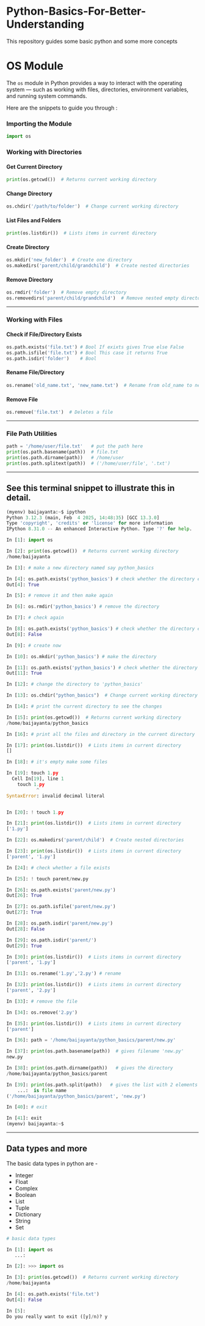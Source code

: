 # Python-Basics-For-Better-Understanding
This repository guides some basic python and some more concepts



# OS Module
The `os` module in Python provides a way to interact with the operating system — such as working with files, directories, environment variables, and running system commands.

Here are the snippets to guide you through : 


### Importing the Module

```python
import os
```

### Working with Directories

#### Get Current Directory

```python
print(os.getcwd())  # Returns current working directory
```

#### Change Directory

```python
os.chdir('/path/to/folder')  # Change current working directory
```

#### List Files and Folders

```python
print(os.listdir())  # Lists items in current directory
```

#### Create Directory

```python
os.mkdir('new_folder')  # Create one directory
os.makedirs('parent/child/grandchild')  # Create nested directories
```

#### Remove Directory

```python
os.rmdir('folder')  # Remove empty directory
os.removedirs('parent/child/grandchild')  # Remove nested empty directories
```

---

### Working with Files

#### Check if File/Directory Exists

```python
os.path.exists('file.txt') # Bool If exixts gives True else False
os.path.isfile('file.txt') # Bool This case it returns True
os.path.isdir('folder')    # Bool 
```

#### Rename File/Directory

```python
os.rename('old_name.txt', 'new_name.txt')  # Rename from old_name to new_name
```

#### Remove File

```python
os.remove('file.txt')  # Deletes a file
```

---

### File Path Utilities

```python
path = '/home/user/file.txt'   # put the path here
print(os.path.basename(path))  # file.txt
print(os.path.dirname(path))   # /home/user
print(os.path.splitext(path))  # ('/home/user/file', '.txt')
```

---

## See this terminal snippet to illustrate this in detail. 
```python
(myenv) baijayanta:~$ ipython
Python 3.12.3 (main, Feb  4 2025, 14:48:35) [GCC 13.3.0]
Type 'copyright', 'credits' or 'license' for more information
IPython 8.31.0 -- An enhanced Interactive Python. Type '?' for help.

In [1]: import os

In [2]: print(os.getcwd())  # Returns current working directory
/home/baijayanta

In [3]: # make a new directory named say python_basics

In [4]: os.path.exists('python_basics') # check whether the directory exists
Out[4]: True

In [5]: # remove it and then make again

In [6]: os.rmdir('python_basics') # remove the directory

In [7]: # check again

In [8]: os.path.exists('python_basics') # check whether the directory exists
Out[8]: False

In [9]: # create now 

In [10]: os.mkdir('python_basics') # make the directory

In [11]: os.path.exists('python_basics') # check whether the directory exists
Out[11]: True

In [12]: # change the directory to 'python_basics'

In [13]: os.chdir("python_basics")  # Change current working directory

In [14]: # print the current directory to see the changes

In [15]: print(os.getcwd())  # Returns current working directory
/home/baijayanta/python_basics

In [16]: # print all the files and directory in the current directory

In [17]: print(os.listdir())  # Lists items in current directory
[]

In [18]: # it's empty make some files

In [19]: touch 1.py
  Cell In[19], line 1
    touch 1.py
           ^
SyntaxError: invalid decimal literal


In [20]: ! touch 1.py

In [21]: print(os.listdir())  # Lists items in current directory
['1.py']

In [22]: os.makedirs('parent/child')  # Create nested directories

In [23]: print(os.listdir())  # Lists items in current directory
['parent', '1.py']

In [24]: # check whether a file exists

In [25]: ! touch parent/new.py

In [26]: os.path.exists('parent/new.py')
Out[26]: True

In [27]: os.path.isfile('parent/new.py')
Out[27]: True

In [28]: os.path.isdir('parent/new.py')
Out[28]: False

In [29]: os.path.isdir('parent/')
Out[29]: True

In [30]: print(os.listdir())  # Lists items in current directory
['parent', '1.py']

In [31]: os.rename('1.py','2.py') # rename

In [32]: print(os.listdir())  # Lists items in current directory
['parent', '2.py']

In [33]: # remove the file

In [34]: os.remove('2.py')

In [35]: print(os.listdir())  # Lists items in current directory
['parent']

In [36]: path = '/home/baijayanta/python_basics/parent/new.py'

In [37]: print(os.path.basename(path))  # gives filename 'new.py'
new.py

In [38]: print(os.path.dirname(path))   # gives the directory
/home/baijayanta/python_basics/parent

In [39]: print(os.path.split(path))   # gives the list with 2 elements 1st one is path and 2nd
    ...:  is file name
('/home/baijayanta/python_basics/parent', 'new.py')

In [40]: # exit

In [41]: exit
(myenv) baijayanta:~$
```

---
## Data types and more
The basic data types in python are - 
- Integer
- Float
- Complex
- Boolean
- List
- Tuple
- Dictionary
- String
- Set
  

```python
# basic data types


```

```python
In [1]: import os
   ...: 

In [2]: >>> import os

In [3]: print(os.getcwd())  # Returns current working directory
/home/baijayanta

In [4]: os.path.exists('file.txt')
Out[4]: False

In [5]:                                                                         
Do you really want to exit ([y]/n)? y
```

